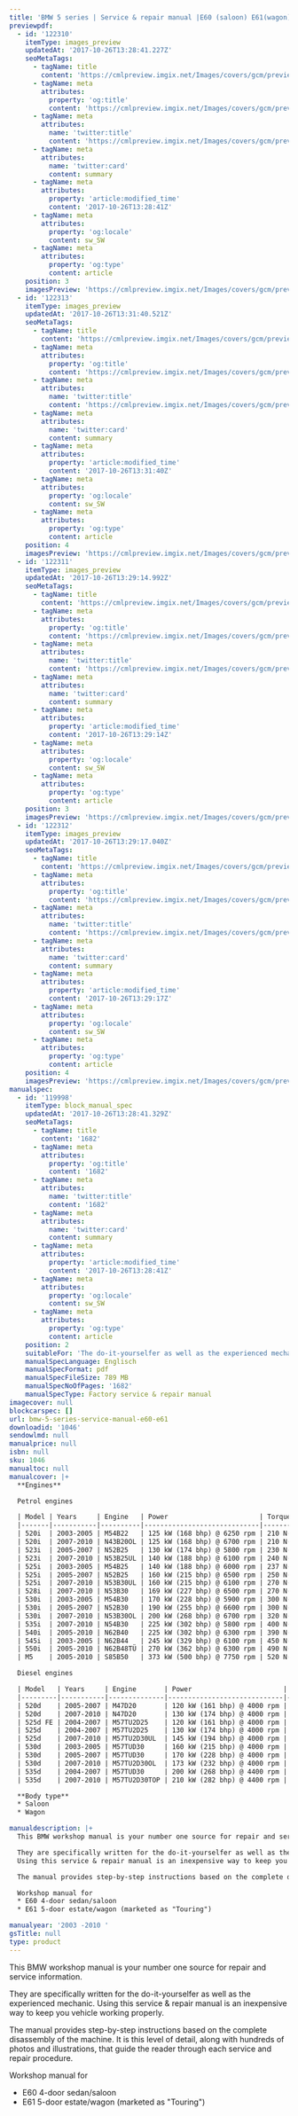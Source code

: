```yaml
---
title: 'BMW 5 series | Service & repair manual |E60 (saloon) E61(wagon) | 2003 -2010 '
previewpdf:
  - id: '122310'
    itemType: images_preview
    updatedAt: '2017-10-26T13:28:41.227Z'
    seoMetaTags:
      - tagName: title
        content: 'https://cmlpreview.imgix.net/Images/covers/gcm/preview/pr-1046-1.jpg'
      - tagName: meta
        attributes:
          property: 'og:title'
          content: 'https://cmlpreview.imgix.net/Images/covers/gcm/preview/pr-1046-1.jpg'
      - tagName: meta
        attributes:
          name: 'twitter:title'
          content: 'https://cmlpreview.imgix.net/Images/covers/gcm/preview/pr-1046-1.jpg'
      - tagName: meta
        attributes:
          name: 'twitter:card'
          content: summary
      - tagName: meta
        attributes:
          property: 'article:modified_time'
          content: '2017-10-26T13:28:41Z'
      - tagName: meta
        attributes:
          property: 'og:locale'
          content: sw_SW
      - tagName: meta
        attributes:
          property: 'og:type'
          content: article
    position: 3
    imagesPreview: 'https://cmlpreview.imgix.net/Images/covers/gcm/preview/pr-1046-1.jpg'
  - id: '122313'
    itemType: images_preview
    updatedAt: '2017-10-26T13:31:40.521Z'
    seoMetaTags:
      - tagName: title
        content: 'https://cmlpreview.imgix.net/Images/covers/gcm/preview/pr-1046-2.jpg'
      - tagName: meta
        attributes:
          property: 'og:title'
          content: 'https://cmlpreview.imgix.net/Images/covers/gcm/preview/pr-1046-2.jpg'
      - tagName: meta
        attributes:
          name: 'twitter:title'
          content: 'https://cmlpreview.imgix.net/Images/covers/gcm/preview/pr-1046-2.jpg'
      - tagName: meta
        attributes:
          name: 'twitter:card'
          content: summary
      - tagName: meta
        attributes:
          property: 'article:modified_time'
          content: '2017-10-26T13:31:40Z'
      - tagName: meta
        attributes:
          property: 'og:locale'
          content: sw_SW
      - tagName: meta
        attributes:
          property: 'og:type'
          content: article
    position: 4
    imagesPreview: 'https://cmlpreview.imgix.net/Images/covers/gcm/preview/pr-1046-2.jpg'
  - id: '122311'
    itemType: images_preview
    updatedAt: '2017-10-26T13:29:14.992Z'
    seoMetaTags:
      - tagName: title
        content: 'https://cmlpreview.imgix.net/Images/covers/gcm/preview/pr-1046-3.jpg'
      - tagName: meta
        attributes:
          property: 'og:title'
          content: 'https://cmlpreview.imgix.net/Images/covers/gcm/preview/pr-1046-3.jpg'
      - tagName: meta
        attributes:
          name: 'twitter:title'
          content: 'https://cmlpreview.imgix.net/Images/covers/gcm/preview/pr-1046-3.jpg'
      - tagName: meta
        attributes:
          name: 'twitter:card'
          content: summary
      - tagName: meta
        attributes:
          property: 'article:modified_time'
          content: '2017-10-26T13:29:14Z'
      - tagName: meta
        attributes:
          property: 'og:locale'
          content: sw_SW
      - tagName: meta
        attributes:
          property: 'og:type'
          content: article
    position: 3
    imagesPreview: 'https://cmlpreview.imgix.net/Images/covers/gcm/preview/pr-1046-3.jpg'
  - id: '122312'
    itemType: images_preview
    updatedAt: '2017-10-26T13:29:17.040Z'
    seoMetaTags:
      - tagName: title
        content: 'https://cmlpreview.imgix.net/Images/covers/gcm/preview/pr-1046-4.jpg'
      - tagName: meta
        attributes:
          property: 'og:title'
          content: 'https://cmlpreview.imgix.net/Images/covers/gcm/preview/pr-1046-4.jpg'
      - tagName: meta
        attributes:
          name: 'twitter:title'
          content: 'https://cmlpreview.imgix.net/Images/covers/gcm/preview/pr-1046-4.jpg'
      - tagName: meta
        attributes:
          name: 'twitter:card'
          content: summary
      - tagName: meta
        attributes:
          property: 'article:modified_time'
          content: '2017-10-26T13:29:17Z'
      - tagName: meta
        attributes:
          property: 'og:locale'
          content: sw_SW
      - tagName: meta
        attributes:
          property: 'og:type'
          content: article
    position: 4
    imagesPreview: 'https://cmlpreview.imgix.net/Images/covers/gcm/preview/pr-1046-4.jpg'
manualspec:
  - id: '119998'
    itemType: block_manual_spec
    updatedAt: '2017-10-26T13:28:41.329Z'
    seoMetaTags:
      - tagName: title
        content: '1682'
      - tagName: meta
        attributes:
          property: 'og:title'
          content: '1682'
      - tagName: meta
        attributes:
          name: 'twitter:title'
          content: '1682'
      - tagName: meta
        attributes:
          name: 'twitter:card'
          content: summary
      - tagName: meta
        attributes:
          property: 'article:modified_time'
          content: '2017-10-26T13:28:41Z'
      - tagName: meta
        attributes:
          property: 'og:locale'
          content: sw_SW
      - tagName: meta
        attributes:
          property: 'og:type'
          content: article
    position: 2
    suitableFor: 'The do-it-yourselfer as well as the experienced mechanic. '
    manualSpecLanguage: Englisch
    manualSpecFormat: pdf
    manualSpecFileSize: 789 MB
    manualSpecNoOfPages: '1682'
    manualSpecType: Factory service & repair manual
imagecover: null
blockcarspec: []
url: bmw-5-series-service-manual-e60-e61
downloadid: '1046'
sendowlmd: null
manualprice: null
isbn: null
sku: 1046
manualtoc: null
manualcover: |+
  **Engines**

  Petrol engines

  | Model | Years     | Engine   | Power                       | Torque                              | 
  |-------|-----------|----------|-----------------------------|-------------------------------------| 
  | 520i  | 2003-2005 | M54B22   | 125 kW (168 bhp) @ 6250 rpm | 210 N·m (155 lb·ft) @ 3500 rpm      | 
  | 520i  | 2007-2010 | N43B20OL | 125 kW (168 bhp) @ 6700 rpm | 210 N·m (155 lb·ft) @ 4250 rpm      | 
  | 523i  | 2005-2007 | N52B25   | 130 kW (174 bhp) @ 5800 rpm | 230 N·m (170 lb·ft) @ 3500 rpm      | 
  | 523i  | 2007-2010 | N53B25UL | 140 kW (188 bhp) @ 6100 rpm | 240 N·m (177 lb·ft) @ 3500 rpm      | 
  | 525i  | 2003-2005 | M54B25   | 140 kW (188 bhp) @ 6000 rpm | 237 N·m (175 lb·ft) @ 3500 rpm      | 
  | 525i  | 2005-2007 | N52B25   | 160 kW (215 bhp) @ 6500 rpm | 250 N·m (184 lb·ft) @ 2750 rpm      | 
  | 525i  | 2007-2010 | N53B30UL | 160 kW (215 bhp) @ 6100 rpm | 270 N·m (199 lb·ft) @ 2400 rpm      | 
  | 528i  | 2007-2010 | N53B30   | 169 kW (227 bhp) @ 6500 rpm | 270 N·m (199 lb·ft) @ 2750 rpm      | 
  | 530i  | 2003-2005 | M54B30   | 170 kW (228 bhp) @ 5900 rpm | 300 N·m (221 lb·ft) @ 3500 rpm      | 
  | 530i  | 2005-2007 | N52B30   | 190 kW (255 bhp) @ 6600 rpm | 300 N·m (221 lb·ft) @ 2500 rpm      | 
  | 530i  | 2007-2010 | N53B30OL | 200 kW (268 bhp) @ 6700 rpm | 320 N·m (236 lb·ft) @ 2750 rpm      | 
  | 535i  | 2007-2010 | N54B30   | 225 kW (302 bhp) @ 5800 rpm | 400 N·m (295 lb·ft) @ 1300-5000 rpm | 
  | 540i  | 2005-2010 | N62B40   | 225 kW (302 bhp) @ 6300 rpm | 390 N·m (288 lb·ft) @ 3500 rpm      | 
  | 545i  | 2003-2005 | N62B44   | 245 kW (329 bhp) @ 6100 rpm | 450 N·m (332 lb·ft) @ 3600 rpm      | 
  | 550i  | 2005-2010 | N62B48TÜ | 270 kW (362 bhp) @ 6300 rpm | 490 N·m (361 lb·ft) @ 3400 rpm      | 
  | M5    | 2005-2010 | S85B50   | 373 kW (500 bhp) @ 7750 rpm | 520 N·m (384 lb·ft) @ 6100 rpm      | 

  Diesel engines

  | Model   | Years     | Engine       | Power                       | Torque                              | 
  |---------|-----------|--------------|-----------------------------|-------------------------------------| 
  | 520d    | 2005-2007 | M47D20       | 120 kW (161 bhp) @ 4000 rpm | 350 N·m (258 lb·ft) @ 1750-3000 rpm | 
  | 520d    | 2007-2010 | N47D20       | 130 kW (174 bhp) @ 4000 rpm | 350 N·m (258 lb·ft) @ 1750-2500 rpm | 
  | 525d FE | 2004-2007 | M57TU2D25    | 120 kW (161 bhp) @ 4000 rpm | 400 N·m (295 lb·ft) @ 2000 rpm      | 
  | 525d    | 2004-2007 | M57TU2D25    | 130 kW (174 bhp) @ 4000 rpm | 400 N·m (295 lb·ft) @ 2000 rpm      | 
  | 525d    | 2007-2010 | M57TU2D30UL  | 145 kW (194 bhp) @ 4000 rpm | 400 N·m (295 lb·ft) @ 1300-3250 rpm | 
  | 530d    | 2003-2005 | M57TUD30     | 160 kW (215 bhp) @ 4000 rpm | 500 N·m (369 lb·ft) @ 2000 rpm      | 
  | 530d    | 2005-2007 | M57TUD30     | 170 kW (228 bhp) @ 4000 rpm | 500 N·m (369 lb·ft) @ 1750 rpm      | 
  | 530d    | 2007-2010 | M57TU2D30OL  | 173 kW (232 bhp) @ 4000 rpm | 500 N·m (369 lb·ft) @ 1750-3000 rpm | 
  | 535d    | 2004-2007 | M57TUD30     | 200 kW (268 bhp) @ 4400 rpm | 560 N·m (413 lb·ft) @ 2000-2250 rpm | 
  | 535d    | 2007-2010 | M57TU2D30TOP | 210 kW (282 bhp) @ 4400 rpm | 580 N·m (428 lb·ft) @ 1750-2250 rpm | 

  **Body type**
  * Saloon
  * Wagon

manualdescription: |+
  This BMW workshop manual is your number one source for repair and service information. 

  They are specifically written for the do-it-yourselfer as well as the experienced mechanic. 
  Using this service & repair manual is an inexpensive way to keep you vehicle working properly. 

  The manual provides step-by-step instructions based on the complete disassembly of the machine. It is this level of detail, along with hundreds of photos and illustrations, that guide the reader through each service and repair procedure. 

  Workshop manual for
  * E60 4-door sedan/saloon 
  * E61 5-door estate/wagon (marketed as "Touring")

manualyear: '2003 -2010 '
gsTitle: null
type: product
---
```


This BMW workshop manual is your number one source for repair and service information. 

They are specifically written for the do-it-yourselfer as well as the experienced mechanic. 
Using this service & repair manual is an inexpensive way to keep you vehicle working properly. 

The manual provides step-by-step instructions based on the complete disassembly of the machine. It is this level of detail, along with hundreds of photos and illustrations, that guide the reader through each service and repair procedure. 

Workshop manual for
* E60 4-door sedan/saloon 
* E61 5-door estate/wagon (marketed as "Touring")

